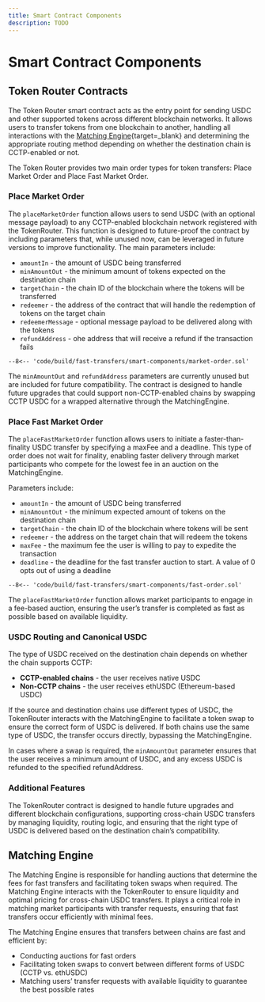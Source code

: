 ```yaml
---
title: Smart Contract Components
description: TODO
---
```


<!-- Explanation of the Token Router Contracts and Matching Engine 
we can put aside the matching engine as a secondary priority since intents protocols composing atop of us integrate against the token routers not the matching engine

toke router

matching engine
the description of the matching references Avax which we deprecated in favor of a Solana matching engine. The Frame I sent above captures that new flow.

[link](#){target=\_blank}
-->

# Smart Contract Components

## Token Router Contracts 

The Token Router smart contract acts as the entry point for sending USDC and other supported tokens across different blockchain networks. It allows users to transfer tokens from one blockchain to another, handling all interactions with the [Matching Engine](#){target=\_blank} and determining the appropriate routing method depending on whether the destination chain is CCTP-enabled or not.

The Token Router provides two main order types for token transfers: Place Market Order and Place Fast Market Order.

### Place Market Order

The `placeMarketOrder` function allows users to send USDC (with an optional message payload) to any CCTP-enabled blockchain network registered with the TokenRouter. This function is designed to future-proof the contract by including parameters that, while unused now, can be leveraged in future versions to improve functionality. The main parameters include:

- `amountIn` - the amount of USDC being transferred
- `minAmountOut` - the minimum amount of tokens expected on the destination chain
- `targetChain` - the chain ID of the blockchain where the tokens will be transferred
- `redeemer` - the address of the contract that will handle the redemption of tokens on the target chain
- `redeemerMessage` - optional message payload to be delivered along with the tokens
- `refundAddress` - ohe address that will receive a refund if the transaction fails

```sol
--8<-- 'code/build/fast-transfers/smart-components/market-order.sol'
```

The `minAmountOut` and `refundAddress` parameters are currently unused but are included for future compatibility. The contract is designed to handle future upgrades that could support non-CCTP-enabled chains by swapping CCTP USDC for a wrapped alternative through the MatchingEngine.

### Place Fast Market Order

The `placeFastMarketOrder` function allows users to initiate a faster-than-finality USDC transfer by specifying a maxFee and a deadline. This type of order does not wait for finality, enabling faster delivery through market participants who compete for the lowest fee in an auction on the MatchingEngine.

Parameters include:

- `amountIn` - the amount of USDC being transferred
- `minAmountOut` - the minimum expected amount of tokens on the destination chain
- `targetChain` - the chain ID of the blockchain where tokens will be sent
- `redeemer` - the address on the target chain that will redeem the tokens
- `maxFee` - the maximum fee the user is willing to pay to expedite the transaction
- `deadline` - the deadline for the fast transfer auction to start. A value of 0 opts out of using a deadline

```sol
--8<-- 'code/build/fast-transfers/smart-components/fast-order.sol'
```

The `placeFastMarketOrder` function allows market participants to engage in a fee-based auction, ensuring the user’s transfer is completed as fast as possible based on available liquidity.

### USDC Routing and Canonical USDC

The type of USDC received on the destination chain depends on whether the chain supports CCTP:

- **CCTP-enabled chains** - the user receives native USDC
- **Non-CCTP chains** - the user receives ethUSDC (Ethereum-based USDC)

If the source and destination chains use different types of USDC, the TokenRouter interacts with the MatchingEngine to facilitate a token swap to ensure the correct form of USDC is delivered. If both chains use the same type of USDC, the transfer occurs directly, bypassing the MatchingEngine.

In cases where a swap is required, the `minAmountOut` parameter ensures that the user receives a minimum amount of USDC, and any excess USDC is refunded to the specified refundAddress.

### Additional Features

The TokenRouter contract is designed to handle future upgrades and different blockchain configurations, supporting cross-chain USDC transfers by managing liquidity, routing logic, and ensuring that the right type of USDC is delivered based on the destination chain’s compatibility.

## Matching Engine

The Matching Engine is responsible for handling auctions that determine the fees for fast transfers and facilitating token swaps when required. The Matching Engine interacts with the TokenRouter to ensure liquidity and optimal pricing for cross-chain USDC transfers. It plays a critical role in matching market participants with transfer requests, ensuring that fast transfers occur efficiently with minimal fees.

The Matching Engine ensures that transfers between chains are fast and efficient by:

- Conducting auctions for fast orders
- Facilitating token swaps to convert between different forms of USDC (CCTP vs. ethUSDC)
- Matching users’ transfer requests with available liquidity to guarantee the best possible rates